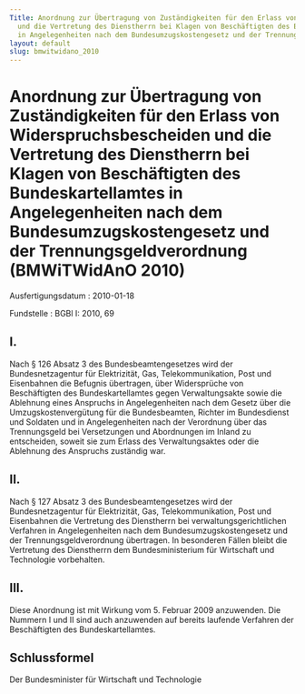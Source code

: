 ```yaml
---
Title: Anordnung zur Übertragung von Zuständigkeiten für den Erlass von Widerspruchsbescheiden
  und die Vertretung des Dienstherrn bei Klagen von Beschäftigten des Bundeskartellamtes
  in Angelegenheiten nach dem Bundesumzugskostengesetz und der Trennungsgeldverordnung
layout: default
slug: bmwitwidano_2010
---
```


# Anordnung zur Übertragung von Zuständigkeiten für den Erlass von Widerspruchsbescheiden und die Vertretung des Dienstherrn bei Klagen von Beschäftigten des Bundeskartellamtes in Angelegenheiten nach dem Bundesumzugskostengesetz und der Trennungsgeldverordnung (BMWiTWidAnO 2010)

Ausfertigungsdatum
:   2010-01-18

Fundstelle
:   BGBl I: 2010, 69


## I.

Nach § 126 Absatz 3 des Bundesbeamtengesetzes wird der
Bundesnetzagentur für Elektrizität, Gas, Telekommunikation, Post und
Eisenbahnen die Befugnis übertragen, über Widersprüche von
Beschäftigten des Bundeskartellamtes gegen Verwaltungsakte sowie die
Ablehnung eines Anspruchs in Angelegenheiten nach dem Gesetz über die
Umzugskostenvergütung für die Bundesbeamten, Richter im Bundesdienst
und Soldaten und in Angelegenheiten nach der Verordnung über das
Trennungsgeld bei Versetzungen und Abordnungen im Inland zu
entscheiden, soweit sie zum Erlass des Verwaltungsaktes oder die
Ablehnung des Anspruchs zuständig war.


## II.

Nach § 127 Absatz 3 des Bundesbeamtengesetzes wird der
Bundesnetzagentur für Elektrizität, Gas, Telekommunikation, Post und
Eisenbahnen die Vertretung des Dienstherrn bei
verwaltungsgerichtlichen Verfahren in Angelegenheiten nach dem
Bundesumzugskostengesetz und der Trennungsgeldverordnung übertragen.
In besonderen Fällen bleibt die Vertretung des Dienstherrn dem
Bundesministerium für Wirtschaft und Technologie vorbehalten.


## III.

Diese Anordnung ist mit Wirkung vom 5. Februar 2009 anzuwenden. Die
Nummern I und II sind auch anzuwenden auf bereits laufende Verfahren
der Beschäftigten des Bundeskartellamtes.


## Schlussformel

Der Bundesminister für Wirtschaft und Technologie

